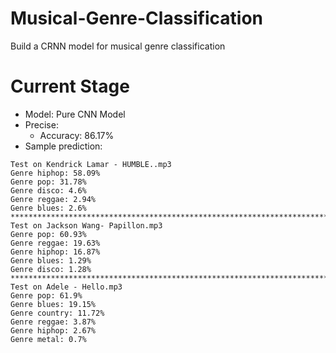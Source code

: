 # Musical-Genre-Classification
Build a CRNN model for musical genre classification

# Current Stage
- Model: Pure CNN Model
- Precise: 
  - Accuracy: 86.17%
- Sample prediction:
```
Test on Kendrick Lamar - HUMBLE..mp3
Genre hiphop: 58.09%
Genre pop: 31.78%
Genre disco: 4.6%
Genre reggae: 2.94%
Genre blues: 2.6%
***************************************************************************************************
Test on Jackson Wang- Papillon.mp3
Genre pop: 60.93%
Genre reggae: 19.63%
Genre hiphop: 16.87%
Genre blues: 1.29%
Genre disco: 1.28%
***************************************************************************************************
Test on Adele - Hello.mp3
Genre pop: 61.9%
Genre blues: 19.15%
Genre country: 11.72%
Genre reggae: 3.87%
Genre hiphop: 2.67%
Genre metal: 0.7%
```
